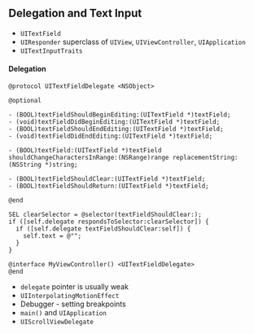 ## Delegation and Text Input

* `UITextField`
* `UIResponder` superclass of `UIView`, `UIViewController`, `UIApplication`
* `UITextInputTraits`

#### Delegation

```objc
@protocol UITextFieldDelegate <NSObject>

@optional

- (BOOL)textFieldShouldBeginEditing:(UITextField *)textField;
- (void)textFieldDidBeginEditing:(UITextField *)textField;
- (BOOL)textFieldShouldEndEditing:(UITextField *)textField;
- (void)textFieldDidEndEditing:(UITextField *)textField;

- (BOOL)textField:(UITextField *)textField shouldChangeCharactersInRange:(NSRange)range replacementString:(NSString *)string;

- (BOOL)textFieldShouldClear:(UITextField *)textField;
- (BOOL)textFieldShouldReturn:(UITextField *)textField;

@end
```

```objc
SEL clearSelector = @selector(textFieldShouldClear:);
if ([self.delegate respondsToSelector:clearSelector]) {
  if ([self.delegate textFieldShouldClear:self]) {
    self.text = @"";
  }
}
```

```objc
@interface MyViewController() <UITextFieldDelegate>
@end
```

* `delegate` pointer is usually weak
* `UIInterpolatingMotionEffect`
* Debugger - setting breakpoints
* `main()` and `UIApplication`
* `UIScrollViewDelegate`
